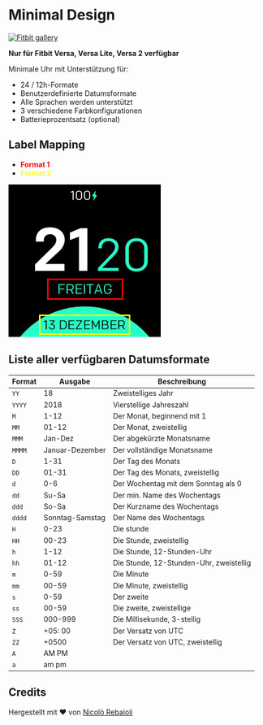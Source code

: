 # Minimal Design
[![Fitbit gallery](https://img.shields.io/badge/Fitbit%20gallery-%2300B0B9?style=flat-square&logo=fitbit&logoColor=white)](https://gallery.fitbit.com/details/0f2f12b5-482e-4882-a733-d6687a0f1413)

**Nur für Fitbit Versa, Versa Lite, Versa 2 verfügbar**

Minimale Uhr mit Unterstützung für:
- 24 / 12h-Formate
- Benutzerdefinierte Datumsformate
- Alle Sprachen werden unterstützt
- 3 verschiedene Farbkonfigurationen
- Batterieprozentsatz (optional)

## Label Mapping

- <span style = "color: red"> **Format 1** </span>
- <span style = "color: yellow"> **Format 2** </span>

![Label Mapping](labels.png)

## Liste aller verfügbaren Datumsformate
| Format | Ausgabe | Beschreibung |
| ------ | ---------------- | ------------------------------------- |
| `YY` | 18 | Zweistelliges Jahr |
| `YYYY` | 2018 | Vierstellige Jahreszahl |
| `M` | 1-12 | Der Monat, beginnend mit 1 |
| `MM` | 01-12 | Der Monat, zweistellig |
| `MMM` | Jan-Dez | Der abgekürzte Monatsname |
| `MMMM` | Januar-Dezember | Der vollständige Monatsname
| `D` | 1-31 | Der Tag des Monats
| `DD` | 01-31 | Der Tag des Monats, zweistellig |
| `d` | 0-6 | Der Wochentag mit dem Sonntag als 0 |
| `dd` | Su-Sa | Der min. Name des Wochentags |
| `ddd` | So-Sa | Der Kurzname des Wochentags |
| `dddd` | Sonntag-Samstag | Der Name des Wochentags |
| `H` | 0-23 | Die stunde |
| `HH` | 00-23 | Die Stunde, zweistellig |
| `h` | 1-12 | Die Stunde, 12-Stunden-Uhr |
| `hh` | 01-12 | Die Stunde, 12-Stunden-Uhr, zweistellig |
| `m` | 0-59 | Die Minute |
| `mm` | 00-59 | Die Minute, zweistellig |
| `s` | 0-59 | Der zweite |
| `ss` | 00-59 | Die zweite, zweistellige |
| `SSS` | 000-999 | Die Millisekunde, 3-stellig |
| `Z` | +05: 00 | Der Versatz von UTC |
| `ZZ` | +0500 | Der Versatz von UTC, zweistellig |
| `A` | AM PM | |
| `a` | am pm | |

## Credits
Hergestellt mit :heart: von [Nicolò Rebaioli](https://www.rebaioli.altervista.org)